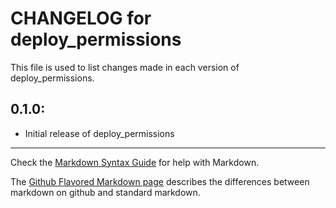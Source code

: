 # CHANGELOG for deploy_permissions

This file is used to list changes made in each version of deploy_permissions.

## 0.1.0:

* Initial release of deploy_permissions

- - -
Check the [Markdown Syntax Guide](http://daringfireball.net/projects/markdown/syntax) for help with Markdown.

The [Github Flavored Markdown page](http://github.github.com/github-flavored-markdown/) describes the differences between markdown on github and standard markdown.
